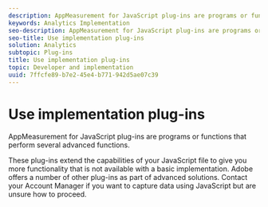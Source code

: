 ```yaml
---
description: AppMeasurement for JavaScript plug-ins are programs or functions that perform several advanced functions.
keywords: Analytics Implementation
seo-description: AppMeasurement for JavaScript plug-ins are programs or functions that perform several advanced functions.
seo-title: Use implementation plug-ins
solution: Analytics
subtopic: Plug-ins
title: Use implementation plug-ins
topic: Developer and implementation
uuid: 7ffcfe89-b7e2-45e4-b771-942d5ae07c39
---
```


# Use implementation plug-ins

AppMeasurement for JavaScript plug-ins are programs or functions that perform several advanced functions.

These plug-ins extend the capabilities of your JavaScript file to give you more functionality that is not available with a basic implementation. Adobe offers a number of other plug-ins as part of advanced solutions. Contact your Account Manager if you want to capture data using JavaScript but are unsure how to proceed. 
